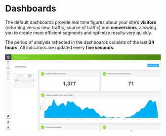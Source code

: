 # Dashboards

The default dashboards provide real time figures about your site’s **visitors** (returning versus new, traffic, source of traffic) and **conversions**, allowing you to create more efficient segments and optimize results very quickly.

The period of analysis reflected in the dashboards consists of the last **24 hours**. All indicators are updated every **five seconds.**

![](<../../../.gitbook/assets/image (5).png>)
